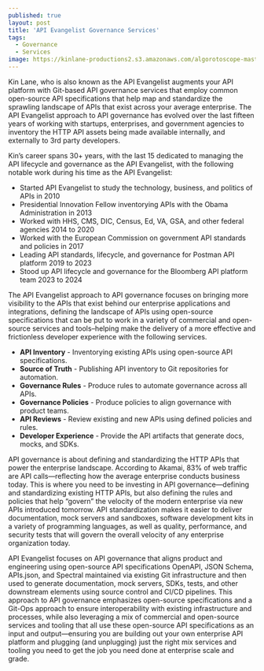 ```yaml
---
published: true
layout: post
title: 'API Evangelist Governance Services'
tags:
  - Governance
  - Services
image: https://kinlane-productions2.s3.amazonaws.com/algorotoscope-master/every-sunday-morning-supreme-court_36341562380_o.jpg
---
```

Kin Lane, who is also known as the API Evangelist augments your API platform with Git-based API governance services that employ common open-source API specifications that help map and standardize the sprawling landscape of APIs that exist across your average enterprise. The API Evangelist approach to API governance has evolved over the last fifteen years of working with startups, enterprises, and government agencies to inventory the HTTP API assets being made available internally, and externally to 3rd party developers. 

Kin’s career spans 30+ years, with the last 15 dedicated to managing the API lifecycle and governance as the API Evangelist, with the following notable work during his time as the API Evangelist:

- Started API Evangelist to study the technology, business, and politics of APIs in 2010
- Presidential Innovation Fellow inventorying APIs with the Obama Administration in 2013
- Worked with HHS, CMS, DIC, Census, Ed, VA, GSA, and other federal agencies 2014 to 2020
- Worked with the European Commission on government API standards and policies in 2017
- Leading API standards, lifecycle, and governance for Postman API platform 2019 to 2023
- Stood up API lifecycle and governance for the Bloomberg API platform team 2023 to 2024

The API Evangelist approach to API governance focuses on bringing more visibility to the APIs that exist behind our enterprise applications and integrations, defining the landscape of APIs using open-source specifications that can be put to work in a variety of commercial and open-source services and tools–helping make the delivery of a more effective and frictionless developer experience with the following services.

- **API Inventory** - Inventorying existing APIs using open-source API specifications.
- **Source of Truth** - Publishing API inventory to Git repositories for automation.
- **Governance Rules** - Produce rules to automate governance across all APIs.
- **Governance Policies** - Produce policies to align governance with product teams.
- **API Reviews** - Review existing and new APIs using defined policies and rules.
- **Developer Experience** - Provide the API artifacts that generate docs, mocks, and SDKs.

API governance is about defining and standardizing the HTTP APIs that power the enterprise landscape. According to Akamai, 83% of web traffic are API calls—reflecting how the average enterprise conducts business today. This is where you need to be investing in API governance—defining and standardizing existing HTTP APIs, but also defining the rules and policies that help “govern” the velocity of the modern enterprise via new APIs introduced tomorrow. API standardization makes it easier to deliver documentation, mock servers and sandboxes, software development kits in a variety of programming languages, as well as quality, performance, and security tests that will govern the overall velocity of any enterprise organization today.

API Evangelist focuses on API governance that aligns product and engineering using open-source API specifications OpenAPI, JSON Schema, APIs.json, and Spectral maintained via existing Git infrastructure and then used to generate documentation, mock servers, SDKs, tests, and other downstream elements using source control and CI/CD pipelines. This approach to API governance emphasizes open-source specifications and a Git-Ops approach to ensure interoperability with existing infrastructure and processes, while also leveraging a mix of commercial and open-source services and tooling that all use these open-source API specifications as an input and output—ensuring you are building out your own enterprise API platform and plugging (and unplugging) just the right mix services and tooling you need to get the job you need done at enterprise scale and grade.
